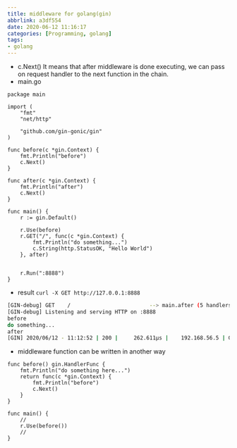 ```yaml
---
title: middleware for golang(gin)
abbrlink: a3df554
date: 2020-06-12 11:16:17
categories: [Programming, golang]
tags:
- golang
---
```

* c.Next()
It means that after middleware is done executing, we can pass on request handler to the next function in the chain.
* main.go
```golang
package main

import (
    "fmt"
    "net/http"
    
    "github.com/gin-gonic/gin"
)

func before(c *gin.Context) {
    fmt.Println("before")
    c.Next()
}

func after(c *gin.Context) {
    fmt.Println("after")
    c.Next()
}

func main() {
    r := gin.Default()

    r.Use(before)
    r.GET("/", func(c *gin.Context) {
        fmt.Println("do something...")
        c.String(http.StatusOK, "Hello World")
    }, after)


    r.Run(":8888")
}
```
* result
`curl -X GET http://127.0.0.1:8888`
```bash
[GIN-debug] GET    /                         --> main.after (5 handlers)
[GIN-debug] Listening and serving HTTP on :8888
before
do something...
after
[GIN] 2020/06/12 - 11:12:52 | 200 |     262.611µs |    192.168.56.5 | GET      "/"
```
* middleware function can be written in another way
```golang
func before() gin.HandlerFunc {
    fmt.Println("do something here...")
    return func(c *gin.Context) {
        fmt.Println("before")
        c.Next()
    }
}

func main() {
    //
    r.Use(before())
    //
}
```